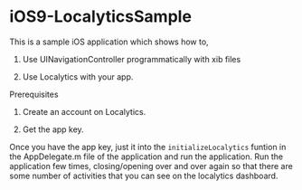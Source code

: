 # iOS9-LocalyticsSample
This is a sample iOS application which shows how to, 

1. Use UINavigationController programmatically with xib files

2. Use Localytics with your app. 

Prerequisites

1. Create an account on Localytics.

2. Get the app key.

Once you have the app key, just it into the ```initializeLocalytics``` funtion in the AppDelegate.m file of the application and run the application. Run the application few times, closing/opening over and over again so that there are some number of activities that you can see on the localytics dashboard. 

